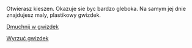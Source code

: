 Otwierasz kieszen.
Okazuje sie byc bardzo gleboka. Na samym jej dnie znajdujesz maly, plastikowy gwizdek.  

[Dmuchnij w gwizdek](gwizdek/gwizdek.md)

[Wyrzuć gwizdek](wyrzucgwizdek/wyrzucgwizdek.md)

